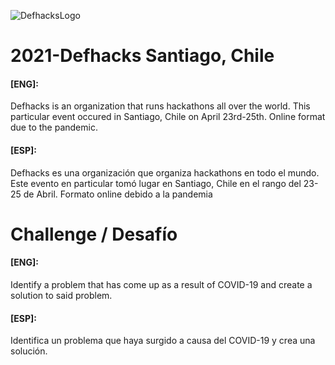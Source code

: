 ![DefhacksLogo](https://user-images.githubusercontent.com/78695941/116000226-534eb080-a5bd-11eb-9329-d129d1ed115a.png)
# 2021-Defhacks Santiago, Chile
#### [ENG]:
Defhacks is an organization that runs hackathons all over the world. This particular event occured in Santiago, Chile on April 23rd-25th. Online format due to the pandemic.

#### [ESP]:
Defhacks es una organización que organiza hackathons en todo el mundo. Este evento en particular tomó lugar en Santiago, Chile en el rango del 23-25 de Abril. Formato online debido a la pandemia

Challenge / Desafío
========================
#### [ENG]:
Identify a problem that has come up as a result of COVID-19 and create a solution to said problem.

#### [ESP]:
Identifica un problema que haya surgido a causa del COVID-19 y crea una solución.
